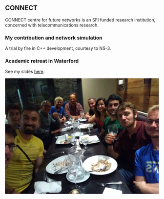 ## CONNECT
CONNECT centre for future networks is an SFI funded research institution, concerned with telecommunications research.


### My contribution and network simulation
A trial by fire in C++ development, courtesy to NS-3.


### Academic retreat in Waterford
See my slides [here](pdf/waterfordDemon.pdf).

![All the gang in Waterford!](images/connect_gang.jpg)

